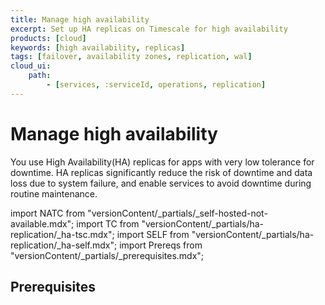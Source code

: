 ```yaml
---
title: Manage high availability
excerpt: Set up HA replicas on Timescale for high availability
products: [cloud]
keywords: [high availability, replicas]
tags: [failover, availability zones, replication, wal]
cloud_ui:
    path:
        - [services, :serviceId, operations, replication]
---
```



# Manage high availability

You use High Availability(HA) replicas for apps with very low tolerance for downtime. HA replicas 
significantly reduce the risk of downtime and data loss due to system failure, and enable services to 
avoid downtime during routine maintenance.

import NATC from "versionContent/_partials/_self-hosted-not-available.mdx";
import TC from "versionContent/_partials/ha-replication/_ha-tsc.mdx";
import SELF from "versionContent/_partials/ha-replication/_ha-self.mdx";
import Prereqs from "versionContent/_partials/_prerequisites.mdx";

## Prerequisites

<Prereqs />

<Tabs label="Platform dependent implementations">

<Tab title="Timescale Cloud">

<TC />

</Tab>

<Tab title="MST">

<NATC />

</Tab>

<Tab title="Self-hosted">

<SELF />

</Tab>

</Tabs>
